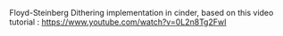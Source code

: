
Floyd-Steinberg Dithering implementation in cinder, based on this video tutorial :
https://www.youtube.com/watch?v=0L2n8Tg2FwI
